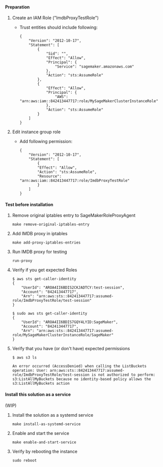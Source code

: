 #### Preparation

1. Create an IAM Role ("ImdbProxyTestRole")

    - Trust entities should include following:

        ```
        {
            "Version": "2012-10-17",
            "Statement": [
                {
                    "Sid": "",
                    "Effect": "Allow",
                    "Principal": {
                        "Service": "sagemaker.amazonaws.com"
                    },
                    "Action": "sts:AssumeRole"
                },
                {
                    "Effect": "Allow",
                    "Principal": {
                        "AWS": "arn:aws:iam::842413447717:role/MySageMakerClusterInstanceRole"
                    },
                    "Action": "sts:AssumeRole"
                }
            ]
        }
        ```

1. Edit instance group role

    - Add following permission:

        ```
        {
            "Version": "2012-10-17",
            "Statement": [
                {
                "Effect": "Allow",
                "Action": "sts:AssumeRole",
                "Resource": "arn:aws:iam::842413447717:role/ImdbProxyTestRole"
                }
            ]
        }
        ```


#### Test before installation

1. Remove original iptables entry to SageMakerRoleProxyAgent

    ```
    make remove-original-iptables-entry
    ```

1. Add IMDB proxy in iptables

    ```
    make add-proxy-iptables-entries
    ```

1. Run IMDB proxy for testing

    ```
    run-proxy
    ```

1. Verify if you get expected Roles

    ```
    $ aws sts get-caller-identity
    {
        "UserId": "AROA4II6BDIS2CKJADTCY:test-session",
        "Account": "842413447717",
        "Arn": "arn:aws:sts::842413447717:assumed-role/ImdbProxyTestRole/test-session"
    }

    $ sudo aws sts get-caller-identity
    {
        "UserId": "AROA4II6BDIS7GQY4LYID:SageMaker",
        "Account": "842413447717",
        "Arn": "arn:aws:sts::842413447717:assumed-role/MySageMakerClusterInstanceRole/SageMaker"
    }
    ```

1. Verify that you have (or don't have) expected permissions

    ```
    $ aws s3 ls

    An error occurred (AccessDenied) when calling the ListBuckets operation: User: arn:aws:sts::842413447717:assumed-role/ImdbProxyTestRole/test-session is not authorized to perform: s3:ListAllMyBuckets because no identity-based policy allows the s3:ListAllMyBuckets action    
    ```


#### Install this solution as a service

(WIP)

1. Install the solution as a systemd service

    ```
    make install-as-systemd-service
    ```

1. Enable and start the service

    ```
    make enable-and-start-service
    ```

1. Verify by rebooting the instance

    ```
    sudo reboot
    ```